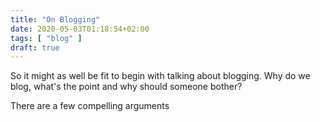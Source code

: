 ```yaml
---
title: "On Blogging"
date: 2020-05-03T01:18:54+02:00
tags: [ "blog" ]
draft: true
---
```


So it might as well be fit to begin with talking about blogging. Why do we blog,
what's the point and why should someone bother?

There are a few compelling arguments
